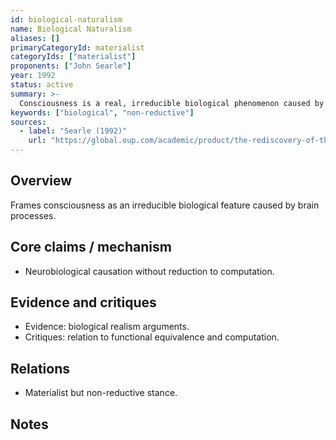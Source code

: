 ```yaml
---
id: biological-naturalism
name: Biological Naturalism
aliases: []
primaryCategoryId: materialist
categoryIds: ["materialist"]
proponents: ["John Searle"]
year: 1992
status: active
summary: >-
  Consciousness is a real, irreducible biological phenomenon caused by neurobiological processes but not reducible to computational or functional descriptions.
keywords: ["biological", "non-reductive"]
sources:
  - label: "Searle (1992)"
    url: "https://global.oup.com/academic/product/the-rediscovery-of-the-mind-9780262691549"
---
```


## Overview
Frames consciousness as an irreducible biological feature caused by brain processes.

## Core claims / mechanism
- Neurobiological causation without reduction to computation.

## Evidence and critiques
- Evidence: biological realism arguments.
- Critiques: relation to functional equivalence and computation.

## Relations
- Materialist but non-reductive stance.

## Notes

